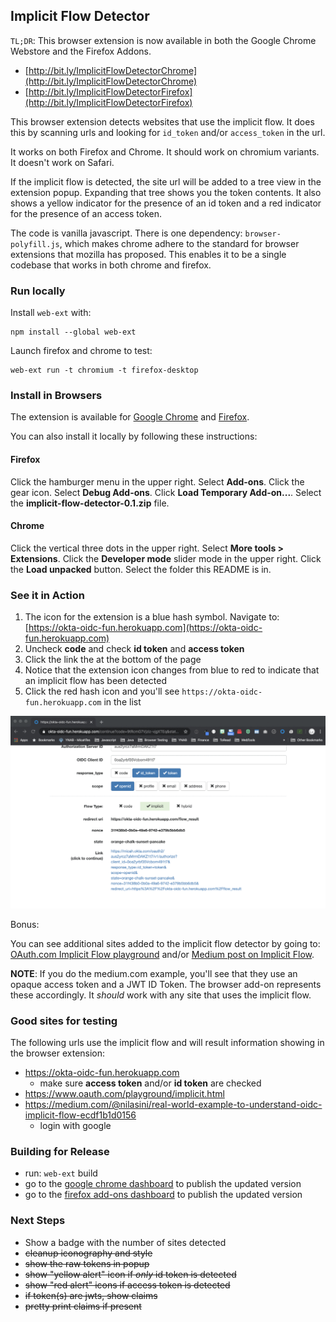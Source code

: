 ## Implicit Flow Detector

`TL;DR`: This browser extension is now available in both the Google Chrome Webstore and the Firefox Addons.

* [http://bit.ly/ImplicitFlowDetectorChrome](http://bit.ly/ImplicitFlowDetectorChrome)
* [http://bit.ly/ImplicitFlowDetectorFirefox](http://bit.ly/ImplicitFlowDetectorFirefox)

This browser extension detects websites that use the implicit flow. It does this by scanning urls and looking for `id_token` and/or `access_token` in the url.

It works on both Firefox and Chrome. It should work on chromium variants. It doesn't work on Safari.

If the implicit flow is detected, the site url will be added to a tree view in the extension popup. Expanding that tree shows you the token contents. It also shows a yellow indicator for the presence of an id token and a red indicator for the presence of an access token.

The code is vanilla javascript. There is one dependency: `browser-polyfill.js`, which makes chrome adhere to the standard for browser extensions that mozilla has proposed. This enables it to be a single codebase that works in both chrome and firefox.

### Run locally

Install `web-ext` with:

```
npm install --global web-ext
```

Launch firefox and chrome to test:

```
web-ext run -t chromium -t firefox-desktop
```

### Install in Browsers

The extension is available for [Google Chrome](https://chrome.google.com/webstore/detail/oauth-20-implicit-flow-de/joelnphbjjdfdifmhcpahcopabiafmbp?hl=en-US) and [Firefox](https://addons.mozilla.org/en-US/firefox/addon/implicit-flow-detector/).

You can also install it locally by following these instructions:

#### Firefox

Click the hamburger menu in the upper right. Select **Add-ons**. Click the gear icon. Select **Debug Add-ons**. Click **Load Temporary Add-on...**. Select the **implicit-flow-detector-0.1.zip** file.

#### Chrome

Click the vertical three dots in the upper right. Select **More tools > Extensions**. Click the **Developer mode** slider mode in the upper right. Click the **Load unpacked** button. Select the folder this README is in.

### See it in Action

1. The icon for the extension is a blue hash symbol. Navigate to: [https://okta-oidc-fun.herokuapp.com](https://okta-oidc-fun.herokuapp.com)
2. Uncheck **code** and check **id token** and **access token**
3. Click the link the at the bottom of the page
4. Notice that the extension icon changes from blue to red to indicate that an implicit flow has been detected
5. Click the red hash icon and you'll see `https://okta-oidc-fun.herokuapp.com` in the list

![implicit detector](implicit-detector.gif)

Bonus:

You can see additional sites added to the implicit flow detector by going to: [OAuth.com Implicit Flow playground](https://www.oauth.com/playground/implicit.html) and/or [Medium post on Implicit Flow](https://medium.com/@nilasini/real-world-example-to-understand-oidc-implicit-flow-ecdf1b1d0156). 

**NOTE**: If you do the medium.com example, you'll see that they use an opaque access token and a JWT ID Token. The browser add-on represents these accordingly. It *should* work with any site that uses the implicit flow.

### Good sites for testing

The following urls use the implicit flow and will result information showing in the browser extension:

* https://okta-oidc-fun.herokuapp.com
    * make sure **access token** and/or **id token** are checked
* https://www.oauth.com/playground/implicit.html
* https://medium.com/@nilasini/real-world-example-to-understand-oidc-implicit-flow-ecdf1b1d0156
    * login with google

### Building for Release

* run: `web-ext` build
* go to the [google chrome dashboard](chrome.google.com/webstore/devconsole) to publish the updated version
* go to the [firefox add-ons dashboard](https://addons.mozilla.org/en-US/developers/addons) to publish the updated version

### Next Steps

* Show a badge with the number of sites detected
* ~~cleanup iconography and style~~
* ~~show the raw tokens in popup~~
* ~~show "yellow alert" icon if *only* id token is detected~~
* ~~show "red alert" icons if access token is detected~~
* ~~if token(s) are jwts, show claims~~
* ~~pretty print claims if present~~
